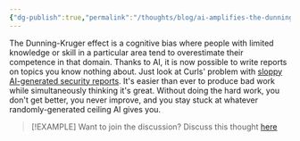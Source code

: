 ```yaml
---
{"dg-publish":true,"permalink":"/thoughts/blog/ai-amplifies-the-dunning-kruger-effect/","tags":["blogged","refactored","ai"],"created":"2025-09-21T19:59:07.671+01:00","updated":"2025-09-21T20:07:00.654+01:00"}
---
```


The Dunning-Kruger effect is a cognitive bias where people with limited knowledge or skill in a particular area tend to overestimate their competence in that domain. Thanks to AI, it is now possible to write reports on topics you know nothing about. Just look at Curls' problem with [sloppy AI-generated security reports](https://www.theregister.com/2025/05/07/curl_ai_bug_reports/). It's easier than ever to produce bad work while simultaneously thinking it's great. Without doing the hard work, you don't get better, you never improve, and you stay stuck at whatever randomly-generated ceiling AI gives you.

> [!EXAMPLE] Want to join the discussion? Discuss this thought [here](https://bsky.app/profile/craigtkhill.bsky.social)